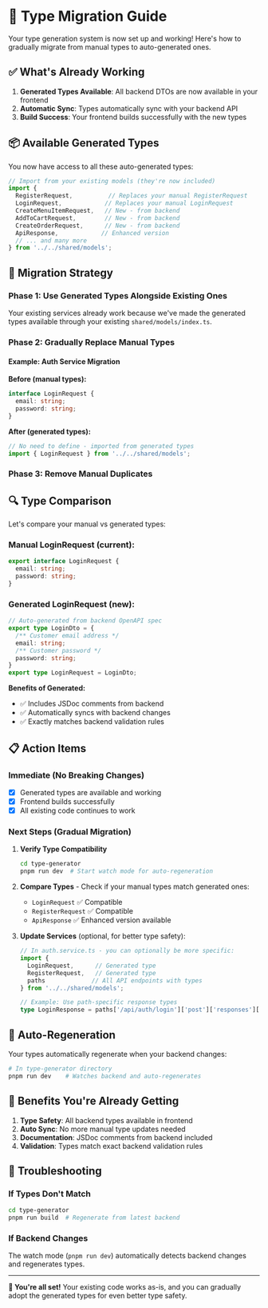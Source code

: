 # 🔄 Type Migration Guide

Your type generation system is now set up and working! Here's how to gradually migrate from manual types to auto-generated ones.

## ✅ What's Already Working

1. **Generated Types Available**: All backend DTOs are now available in your frontend
2. **Automatic Sync**: Types automatically sync with your backend API
3. **Build Success**: Your frontend builds successfully with the new types

## 📦 Available Generated Types

You now have access to all these auto-generated types:

```typescript
// Import from your existing models (they're now included)
import { 
  RegisterRequest,          // Replaces your manual RegisterRequest
  LoginRequest,            // Replaces your manual LoginRequest  
  CreateMenuItemRequest,   // New - from backend
  AddToCartRequest,        // New - from backend
  CreateOrderRequest,      // New - from backend
  ApiResponse,            // Enhanced version
  // ... and many more
} from '../../shared/models';
```

## 🚀 Migration Strategy

### Phase 1: Use Generated Types Alongside Existing Ones
Your existing services already work because we've made the generated types available through your existing `shared/models/index.ts`.

### Phase 2: Gradually Replace Manual Types

#### Example: Auth Service Migration
**Before (manual types):**
```typescript
interface LoginRequest {
  email: string;
  password: string;
}
```

**After (generated types):**
```typescript
// No need to define - imported from generated types
import { LoginRequest } from '../../shared/models';
```

### Phase 3: Remove Manual Duplicates

## 🔍 Type Comparison

Let's compare your manual vs generated types:

### Manual LoginRequest (current):
```typescript
export interface LoginRequest {
  email: string;
  password: string;
}
```

### Generated LoginRequest (new):
```typescript
// Auto-generated from backend OpenAPI spec
export type LoginDto = {
  /** Customer email address */
  email: string;
  /** Customer password */  
  password: string;
}
export type LoginRequest = LoginDto;
```

**Benefits of Generated:**
- ✅ Includes JSDoc comments from backend
- ✅ Automatically syncs with backend changes
- ✅ Exactly matches backend validation rules

## 📋 Action Items

### Immediate (No Breaking Changes)
- [x] Generated types are available and working
- [x] Frontend builds successfully  
- [x] All existing code continues to work

### Next Steps (Gradual Migration)

1. **Verify Type Compatibility**
   ```bash
   cd type-generator
   pnpm run dev  # Start watch mode for auto-regeneration
   ```

2. **Compare Types** - Check if your manual types match generated ones:
   - `LoginRequest` ✅ Compatible
   - `RegisterRequest` ✅ Compatible  
   - `ApiResponse` ✅ Enhanced version available

3. **Update Services** (optional, for better type safety):
   ```typescript
   // In auth.service.ts - you can optionally be more specific:
   import { 
     LoginRequest,      // Generated type
     RegisterRequest,   // Generated type
     paths             // All API endpoints with types
   } from '../../shared/models';
   
   // Example: Use path-specific response types
   type LoginResponse = paths['/api/auth/login']['post']['responses']['200']['content']['application/json'];
   ```

## 🔄 Auto-Regeneration

Your types automatically regenerate when your backend changes:

```bash
# In type-generator directory
pnpm run dev    # Watches backend and auto-regenerates
```

## 🎯 Benefits You're Already Getting

1. **Type Safety**: All backend types available in frontend
2. **Auto Sync**: No more manual type updates needed
3. **Documentation**: JSDoc comments from backend included
4. **Validation**: Types match exact backend validation rules

## 🐛 Troubleshooting

### If Types Don't Match
```bash
cd type-generator
pnpm run build  # Regenerate from latest backend
```

### If Backend Changes
The watch mode (`pnpm run dev`) automatically detects backend changes and regenerates types.

---

**🎉 You're all set!** Your existing code works as-is, and you can gradually adopt the generated types for even better type safety.
